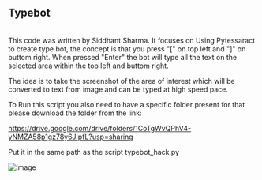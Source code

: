 <h2> Typebot </h2>
<lr><br>
This code was written by Siddhant Sharma. It focuses on Using Pytessaract to create type bot, 
the concept is that you press "[" on top left and "]" on buttom right.
When pressed "Enter" the bot will type all the text on the selected area within the top left and 
buttom right.

The idea is to take the screenshot of the area of interest which will be converted to text from image and can be typed at high speed pace.

To Run this script you also need to have a specific folder present for that please download the folder from the link: 

https://drive.google.com/drive/folders/1CoTgWvQPhV4-yNMZA58p1gz78y6JIpfL?usp=sharing

Put it in the same path as the script typebot_hack.py


![image](https://user-images.githubusercontent.com/80937266/220747124-a17eaf4f-824d-413e-b4da-8b3bc4ca2dee.png)
